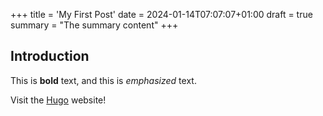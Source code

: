 +++
title = 'My First Post'
date = 2024-01-14T07:07:07+01:00
draft = true
summary = "The summary content"
+++
## Introduction

This is **bold** text, and this is *emphasized* text.

Visit the [Hugo](https://gohugo.io) website!
